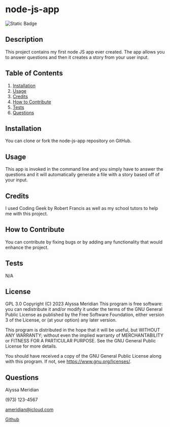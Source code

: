 # node-js-app
![Static Badge](https://img.shields.io/badge/License-GPL-green)
## Description
This project contains my first node JS app ever created.  The app allows you to answer questions and then it creates a story from  your user input.  

## Table of Contents

1. [Installation](#installation)
2. [Usage](#usage)
3. [Credits](#credits)
4. [How to Contribute](#how-to-contribute)
5. [Tests](#tests)
6. [Questions](#questions)

## Installation
You can clone or fork the node-js-app repository on GitHub.

## Usage
This app is invoked in the command line and you simply have to answer the questions and it will automatically generate a file with a story based off of your input.

## Credits
I used Coding Geek by Robert Francis as well as my school tutors to help me with this project.

## How to Contribute
You can contribute by fixing bugs or by adding any functionality that would enhance the project.

## Tests
N/A

## License
GPL 3.0
        Copyright (C) 2023 Alyssa Meridian
        This program is free software: you can redistribute it and/or modify
it under the terms of the GNU General Public License as published by
the Free Software Foundation, either version 3 of the License, or
(at your option) any later version.

This program is distributed in the hope that it will be useful,
but WITHOUT ANY WARRANTY; without even the implied warranty of
MERCHANTABILITY or FITNESS FOR A PARTICULAR PURPOSE.  See the
GNU General Public License for more details.

You should have received a copy of the GNU General Public License
along with this program.  If not, see <https://www.gnu.org/licenses/>. 

## Questions
Alyssa Meridian

(973) 123-4567

ameridian@icloud.com

[Github](https://github.com/amerry777)